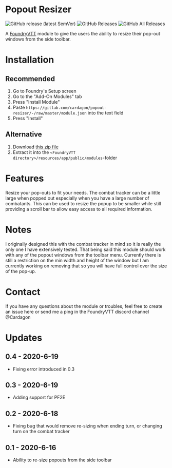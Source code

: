 # Popout Resizer

![GitHub release (latest SemVer)](https://img.shields.io/github/v/release/cardagon/popout-resizer?style=for-the-badge)  ![GitHub Releases](https://img.shields.io/github/downloads/cardagon/popout-resizer/latest/total?style=for-the-badge) ![GitHub All Releases](https://img.shields.io/github/downloads/cardagon/popout-resizer/total?style=for-the-badge&label=Downloads+total)

A [FoundryVTT](http://foundryvtt.com/) module to give the users the ability to resize their pop-out windows from the side toolbar.

# Installation

## Recommended

1. Go to Foundry's Setup screen
1. Go to the "Add-On Modules" tab
1. Press "Install Module"
1. Paste `https://gitlab.com/cardagon/popout-resizer/-/raw/master/module.json` into the text field
1. Press "Install"

## Alternative

1. Download [this zip file](https://gitlab.com/cardagon/popout-resizer/-/jobs/artifacts/master/download?job=zip)
2. Extract it into the `<FoundryVTT directory>/resources/app/public/modules`-folder

# Features

Resize your pop-outs to fit your needs.
The combat tracker can be a little large when popped out especially when you have a large number of combatants.
This can be used to resize the popup to be smaller while still providing a scroll bar to allow easy access to all required information.

# Notes

I originally designed this with the combat tracker in mind so it is really the only one I have extensively tested.
That being said this module should work with any of the popout windows from the toolbar menu.
Currently there is still a restriction on the min width and height of the window but I am currently working on removing that so you will have full control over the size of the pop-up.

# Contact

If you have any questions about the module or troubles, feel free to create an issue here or send me a ping in the FoundryVTT discord channel @Cardagon

# Updates

## 0.4 - 2020-6-19
- Fixing error introduced in 0.3

## 0.3 - 2020-6-19
- Adding support for PF2E

## 0.2 - 2020-6-18
- Fixing bug that would remove re-sizing when ending turn, or changing turn on the combat tracker

## 0.1 - 2020-6-16
- Ability to re-size popouts from the side toolbar